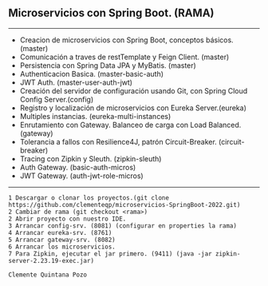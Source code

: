 ## Microservicios con Spring Boot. (RAMA)
---

* Creacion de microservicios con Spring Boot, conceptos básicos. (master)
* Comunicación a traves de restTemplate y  Feign Client. (master)
* Persistencia con Spring Data JPA y MyBatis. (master)
* Authenticacion Basica. (master-basic-auth)
* JWT Auth. (master-user-auth-jwt)
* Creación del servidor de configuración usando Git, con Spring Cloud Config Server.(config)
* Registro y localización de microservicios con Eureka Server.(eureka)
* Multiples instancias. (eureka-multi-instances)
* Enrutamiento con Gateway. Balanceo de carga con Load Balanced. (gateway)
* Tolerancia a fallos con Resilience4J, patrón Circuit-Breaker. (circuit-breaker)
* Tracing con Zipkin y Sleuth. (zipkin-sleuth)
* Auth Gateway. (basic-auth-micros)
* JWT Gateway. (auth-jwt-role-micros)

---

    1 Descargar o clonar los proyectos.(git clone https://github.com/clementeqp/microservicios-SpringBoot-2022.git)
    2 Cambiar de rama (git checkout <rama>)
    2 Abrir proyecto con nuestro IDE. 
    3 Arrancar config-srv. (8081) (configurar en properties la rama)
    4 Arrancar eureka-srv. (8761)
    5 Arrancar gateway-srv. (8082)
    6 Arrancar los microservicios.
    7 Para Zipkin, ejecutar el jar primero. (9411) (java -jar zipkin-server-2.23.19-exec.jar)

    Clemente Quintana Pozo